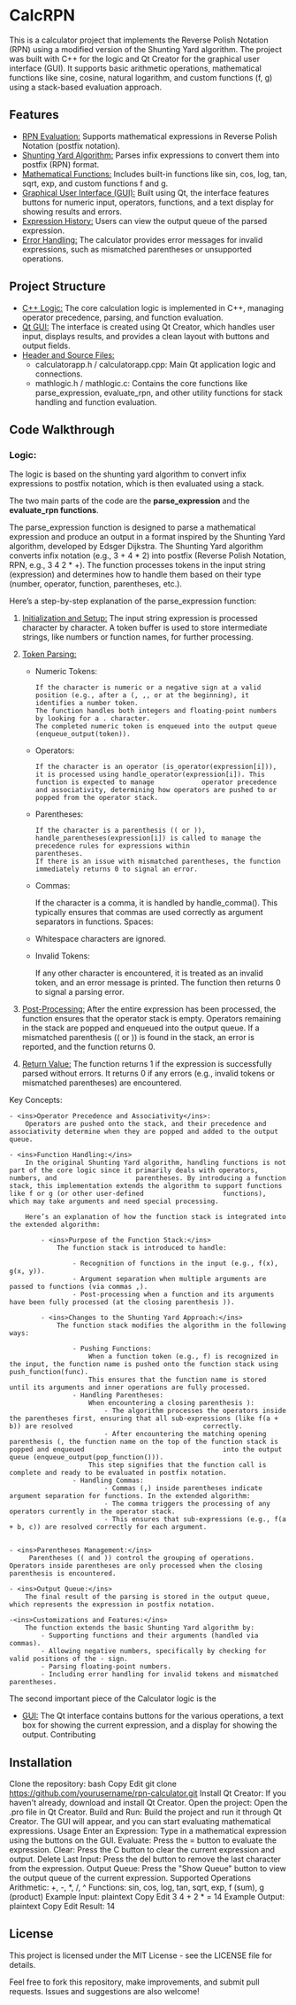 # CalcRPN

This is a calculator project that implements the Reverse Polish Notation (RPN) using a modified version of the Shunting Yard algorithm. The project was built with C++ for the logic and Qt Creator for the graphical user interface (GUI). It supports basic arithmetic operations, mathematical functions like sine, cosine, natural logarithm, and custom functions (f, g) using a stack-based evaluation approach.

## Features
- <ins>RPN Evaluation:</ins> Supports mathematical expressions in Reverse Polish Notation (postfix notation).
- <ins>Shunting Yard Algorithm:</ins> Parses infix expressions to convert them into postfix (RPN) format.
- <ins>Mathematical Functions:</ins> Includes built-in functions like sin, cos, log, tan, sqrt, exp, and custom functions f and g.
- <ins>Graphical User Interface (GUI):</ins> Built using Qt, the interface features buttons for numeric input, operators, functions, and a text display for showing results and errors.
- <ins>Expression History:</ins> Users can view the output queue of the parsed expression.
- <ins>Error Handling:</ins> The calculator provides error messages for invalid expressions, such as mismatched parentheses or unsupported operations.

## Project Structure
- <ins>C++ Logic:</ins> The core calculation logic is implemented in C++, managing operator precedence, parsing, and function evaluation.
- <ins>Qt GUI:</ins> The interface is created using Qt Creator, which handles user input, displays results, and provides a clean layout with buttons and output fields.
- <ins>Header and Source Files:</ins>
    - calculatorapp.h / calculatorapp.cpp: Main Qt application logic and connections.
    - mathlogic.h / mathlogic.c: Contains the core functions like parse_expression, evaluate_rpn, and other utility functions for stack handling and function evaluation.
## Code Walkthrough
### Logic: 
The logic is based on the shunting yard algorithm to convert infix expressions to postfix notation, which is then evaluated using a stack.

The two main parts of the code are the **parse_expression** and the **evaluate_rpn functions**.

The parse_expression function is designed to parse a mathematical expression and produce an output in a format inspired by the Shunting Yard algorithm, developed by Edsger Dijkstra. The Shunting Yard algorithm converts infix notation (e.g., 3 + 4 * 2) into postfix (Reverse Polish Notation, RPN, e.g., 3 4 2 * +). The function processes tokens in the input string (expression) and determines how to handle them based on their type (number, operator, function, parentheses, etc.).

Here’s a step-by-step explanation of the parse_expression function:

1. <ins>Initialization and Setup:</ins>
   The input string expression is processed character by character.
   A token buffer is used to store intermediate strings, like numbers or function names, for further processing.
   
2. <ins>Token Parsing:</ins>

    - Numeric Tokens:

          If the character is numeric or a negative sign at a valid position (e.g., after a (, ,, or at the beginning), it identifies a number token.
          The function handles both integers and floating-point numbers by looking for a . character.
          The completed numeric token is enqueued into the output queue (enqueue_output(token)).
    - Operators:

          If the character is an operator (is_operator(expression[i])), it is processed using handle_operator(expression[i]). This function is expected to manage            operator precedence and associativity, determining how operators are pushed to or popped from the operator stack.
      
    - Parentheses:

          If the character is a parenthesis (( or )), handle_parentheses(expression[i]) is called to manage the precedence rules for expressions within                      parentheses.
          If there is an issue with mismatched parentheses, the function immediately returns 0 to signal an error.
      
    - Commas:

        If the character is a comma, it is handled by handle_comma(). This typically ensures that commas are used correctly as argument separators in functions.
        Spaces:

    - Whitespace characters are ignored.
    - Invalid Tokens:

        If any other character is encountered, it is treated as an invalid token, and an error message is printed. The function then returns 0 to signal a parsing         error.
      
3. <ins>Post-Processing:</ins>
    After the entire expression has been processed, the function ensures that the operator stack is empty.
    Operators remaining in the stack are popped and enqueued into the output queue. If a mismatched parenthesis (( or )) is found in the stack, an error is            reported, and the function returns 0.
   
4. <ins>Return Value:</ins>
    The function returns 1 if the expression is successfully parsed without errors.
    It returns 0 if any errors (e.g., invalid tokens or mismatched parentheses) are encountered.
   
Key Concepts:

    - <ins>Operator Precedence and Associativity</ins>:    
        Operators are pushed onto the stack, and their precedence and associativity determine when they are popped and added to the output queue.

    - <ins>Function Handling:</ins>
        In the original Shunting Yard algorithm, handling functions is not part of the core logic since it primarily deals with operators, numbers, and                    parentheses. By introducing a function stack, this implementation extends the algorithm to support functions like f or g (or other user-defined                    functions), which may take arguments and need special processing.

        Here’s an explanation of how the function stack is integrated into the extended algorithm:

            - <ins>Purpose of the Function Stack:</ins>
                The function stack is introduced to handle:

                    - Recognition of functions in the input (e.g., f(x), g(x, y)).
                    - Argument separation when multiple arguments are passed to functions (via commas ,).
                    - Post-processing when a function and its arguments have been fully processed (at the closing parenthesis )).
                    
            - <ins>Changes to the Shunting Yard Approach:</ins>
                The function stack modifies the algorithm in the following ways:

                    - Pushing Functions:
                        When a function token (e.g., f) is recognized in the input, the function name is pushed onto the function stack using push_function(func).
                        This ensures that the function name is stored until its arguments and inner operations are fully processed.
                    - Handling Parentheses:
                        When encountering a closing parenthesis ):
                            - The algorithm processes the operators inside the parentheses first, ensuring that all sub-expressions (like f(a + b)) are resolved                                 correctly.
                            - After encountering the matching opening parenthesis (, the function name on the top of the function stack is popped and enqueued                                   into the output queue (enqueue_output(pop_function())).
                        This step signifies that the function call is complete and ready to be evaluated in postfix notation.
                    - Handling Commas:
                            - Commas (,) inside parentheses indicate argument separation for functions. In the extended algorithm:
                            - The comma triggers the processing of any operators currently in the operator stack.
                            - This ensures that sub-expressions (e.g., f(a + b, c)) are resolved correctly for each argument.

        
    - <ins>Parentheses Management:</ins>
         Parentheses (( and )) control the grouping of operations. Operators inside parentheses are only processed when the closing parenthesis is encountered.
         
    - <ins>Output Queue:</ins>
        The final result of the parsing is stored in the output queue, which represents the expression in postfix notation.
        
    -<ins>Customizations and Features:</ins>
        The function extends the basic Shunting Yard algorithm by:
            - Supporting functions and their arguments (handled via commas).
            - Allowing negative numbers, specifically by checking for valid positions of the - sign.
            - Parsing floating-point numbers.
            - Including error handling for invalid tokens and mismatched parentheses.
            
The second important piece of the Calculator logic is the 

            
- <ins>GUI:</ins> The Qt interface contains buttons for the various operations, a text box for showing the current expression, and a display for showing the output.
Contributing

## Installation
Clone the repository:
bash
Copy
Edit
git clone https://github.com/yourusername/rpn-calculator.git
Install Qt Creator: If you haven't already, download and install Qt Creator.
Open the project: Open the .pro file in Qt Creator.
Build and Run: Build the project and run it through Qt Creator. The GUI will appear, and you can start evaluating mathematical expressions.
Usage
Enter an Expression: Type in a mathematical expression using the buttons on the GUI.
Evaluate: Press the = button to evaluate the expression.
Clear: Press the C button to clear the current expression and output.
Delete Last Input: Press the del button to remove the last character from the expression.
Output Queue: Press the "Show Queue" button to view the output queue of the current expression.
Supported Operations
Arithmetic: +, -, *, /, ^
Functions: sin, cos, log, tan, sqrt, exp, f (sum), g (product)
Example Input:
plaintext
Copy
Edit
3 4 + 2 * = 14
Example Output:
plaintext
Copy
Edit
Result: 14


## License
This project is licensed under the MIT License - see the LICENSE file for details.

Feel free to fork this repository, make improvements, and submit pull requests. Issues and suggestions are also welcome!
